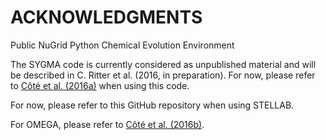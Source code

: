 ACKNOWLEDGMENTS
===============

Public NuGrid Python Chemical Evolution Environment

The SYGMA code is currently considered as unpublished material and will be described in C. Ritter et al. (2016, in preparation). For now, please refer to <a href="http://adsabs.harvard.edu/abs/2015arXiv150906270C">Côté et al. (2016a)</a> when using this code.  

For now, please refer to this GitHub repository when using STELLAB.

For OMEGA, please refer to <a href="http://adsabs.harvard.edu/abs/2016arXiv160407824C">Côté et al. (2016b)</a>.



